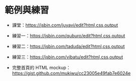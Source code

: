 # 範例與練習

* 課堂：https://jsbin.com/juyavi/edit?html,css,output

* 練習一：https://jsbin.com/quburo/edit?html,css,output

* 練習二：https://jsbin.com/taduda/edit?html,css,output

* 練習三：https://jsbin.com/vibatu/edit?html,css,output

* 完整首頁的 HTML mockup：https://gist.github.com/mukiwu/cc23005e49fab7e6024e